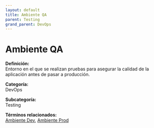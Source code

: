 ```yaml
---
layout: default
title: Ambiente QA
parent: Testing
grand_parent: DevOps
---
```


# Ambiente QA

**Definición:**  
Entorno en el que se realizan pruebas para asegurar la calidad de la aplicación antes de pasar a producción.

**Categoría:**  
DevOps  

**Subcategoría:**  
Testing

**Términos relacionados:**  
[Ambiente Dev](https://maleniski.github.io/diccionario-angl-tec-mx/docs/devops/testing/ambiente-dev.html), [Ambiente Prod](https://maleniski.github.io/diccionario-angl-tec-mx/docs/devops/testing/ambiente-prod.html)
